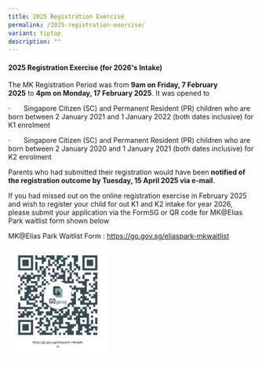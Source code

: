 ```yaml
---
title: 2025 Registration Exercise
permalink: /2025-registration-exercise/
variant: tiptap
description: ""
---
```

<h4><strong>2025 Registration Exercise (for 2026's Intake)</strong></h4>
<p>The MK Registration Period was from&nbsp;<strong>9am on Friday, 7 February 2025</strong>&nbsp;to&nbsp;<strong>4pm on Monday, 17 February 2025</strong>.
It was opened to&nbsp;</p>
<p>·&nbsp;&nbsp;&nbsp;&nbsp;&nbsp;&nbsp; Singapore Citizen (SC) and Permanent
Resident (PR) children who are born between 2 January 2021 and 1 January
2022 (both dates inclusive) for K1 enrolment</p>
<p>·&nbsp;&nbsp;&nbsp;&nbsp;&nbsp;&nbsp; Singapore Citizen (SC) and Permanent
Resident (PR) children who are born between 2 January 2020 and 1 January
2021 (both dates inclusive) for K2 enrolment</p>
<p>Parents who had submitted their registration would have been <strong>notified of the registration outcome by Tuesday, 15 April 2025 via e-mail</strong>.</p>
<p>If you had missed out on the online registration exercise in February
2025 and wish to register your child for out K1 and K2 intake for year
2026, please submit your application via the FormSG or QR code for MK@Elias
Park waitlist form shown below</p>
<p>MK@Elias Park Waitlist Form : <a href="https://go.gov.sg/eliaspark-mkwaitlist" rel="noopener noreferrer nofollow" target="_blank">https://go.gov.sg/eliaspark-mkwaitlist</a>
</p>
<p></p>
<div class="isomer-image-wrapper">
<img style="width: 40%;" height="auto" width="100%" alt="" src="/images/https___go_gov_sg_eliaspark_mkwaitlist.png">
</div>
<p></p>